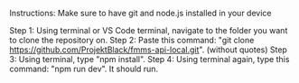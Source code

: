 Instructions:
Make sure to have git and node.js installed in your device

Step 1:
Using terminal or VS Code terminal, navigate to the folder you want to clone the repository on.
Step 2:
Paste this command: "git clone https://github.com/ProjektBlack/fmms-api-local.git". (without quotes)
Step 3:
Using terminal, type "npm install".
Step 4:
Using terminal again, type this command: "npm run dev". It should run.
